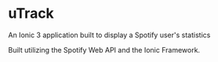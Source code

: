 # uTrack
An Ionic 3 application built to display a Spotify user's statistics

Built utilizing the Spotify Web API and the Ionic Framework.
